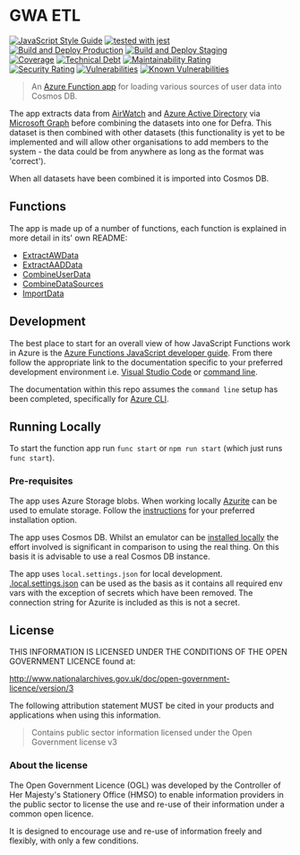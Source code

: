 # GWA ETL

[![JavaScript Style Guide](https://img.shields.io/badge/code_style-standard-brightgreen.svg)](https://standardjs.com)
[![tested with jest](https://img.shields.io/badge/tested_with-jest-99424f.svg)](https://github.com/facebook/jest)\
[![Build and Deploy Production](https://github.com/DEFRA/gwa-etl/actions/workflows/build-and-deploy-production.yml/badge.svg)](https://github.com/DEFRA/gwa-etl/actions/workflows/build-and-deploy-production.yml)
[![Build and Deploy Staging](https://github.com/DEFRA/gwa-etl/actions/workflows/build-and-deploy-staging.yml/badge.svg)](https://github.com/DEFRA/gwa-etl/actions/workflows/build-and-deploy-staging.yml)\
[![Coverage](https://sonarcloud.io/api/project_badges/measure?project=DEFRA_gwa-etl&metric=coverage)](https://sonarcloud.io/dashboard?id=DEFRA_gwa-etl)
[![Technical Debt](https://sonarcloud.io/api/project_badges/measure?project=DEFRA_gwa-etl&metric=sqale_index)](https://sonarcloud.io/dashboard?id=DEFRA_gwa-etl)
[![Maintainability Rating](https://sonarcloud.io/api/project_badges/measure?project=DEFRA_gwa-etl&metric=sqale_rating)](https://sonarcloud.io/dashboard?id=DEFRA_gwa-etl)\
[![Security Rating](https://sonarcloud.io/api/project_badges/measure?project=DEFRA_gwa-etl&metric=security_rating)](https://sonarcloud.io/dashboard?id=DEFRA_gwa-etl)
[![Vulnerabilities](https://sonarcloud.io/api/project_badges/measure?project=DEFRA_gwa-etl&metric=vulnerabilities)](https://sonarcloud.io/dashboard?id=DEFRA_gwa-etl)
[![Known Vulnerabilities](https://snyk.io/test/github/defra/gwa-etl/badge.svg)](https://snyk.io/test/github/defra/gwa-etl)

> An [Azure Function app](https://azure.microsoft.com/en-gb/services/functions/)
> for loading various sources of user data into Cosmos DB.

The app extracts data from
[AirWatch](https://www.vmware.com/products/workspace-one.html) and
[Azure Active Directory](https://azure.microsoft.com/en-gb/services/active-directory/)
via [Microsoft Graph](https://docs.microsoft.com/en-us/graph/overview)
before combining the datasets into one for Defra. This dataset is then combined
with other datasets (this functionality is yet to be implemented and will allow
other organisations to add members to the system - the data could be from
anywhere as long as the format was 'correct').

When all datasets have been combined it is imported into Cosmos DB.

## Functions

The app is made up of a number of functions, each function is explained in more
detail in its' own README:

* [ExtractAWData](ExtractAWData/README.md)
* [ExtractAADData](ExtractAADData/README.md)
* [CombineUserData](CombineUserData/README.md)
* [CombineDataSources](CombineDataSources/README.md)
* [ImportData](ImportData/README.md)

## Development

The best place to start for an overall view of how JavaScript Functions work in
Azure is the
[Azure Functions JavaScript developer guide](https://docs.microsoft.com/en-us/azure/azure-functions/functions-reference-node?tabs=v2).
From there follow the appropriate link to the documentation specific to
your preferred development environment i.e.
[Visual Studio Code](https://docs.microsoft.com/en-us/azure/azure-functions/create-first-function-vs-code-node)
or
[command line](https://docs.microsoft.com/en-us/azure/azure-functions/create-first-function-cli-node?tabs=azure-cli%2Cbrowser).

The documentation within this repo assumes the `command line` setup has been
completed, specifically for
[Azure CLI](https://docs.microsoft.com/en-us/cli/azure/install-azure-cli).

## Running Locally

To start the function app run `func start` or `npm run start` (which just runs
`func start`).

### Pre-requisites

The app uses Azure Storage blobs. When working locally
[Azurite](https://github.com/Azure/Azurite) can be used to emulate storage.
Follow the
[instructions](https://docs.microsoft.com/en-us/azure/storage/common/storage-use-azurite)
for your preferred installation option.

The app uses Cosmos DB. Whilst an emulator can be
[installed locally](https://docs.microsoft.com/en-us/azure/cosmos-db/local-emulator?tabs=cli%2Cssl-netstd21)
the effort involved is significant in comparison to using the real thing. On
this basis it is advisable to use a real Cosmos DB instance.

The app uses `local.settings.json` for local development.
[.local.settings.json](.local.settings.json) can be used as the
basis as it contains all required env vars with the exception of secrets which
have been removed. The connection string for Azurite is included as this is not
a secret.

## License

THIS INFORMATION IS LICENSED UNDER THE CONDITIONS OF THE OPEN GOVERNMENT
LICENCE found at:

<http://www.nationalarchives.gov.uk/doc/open-government-licence/version/3>

The following attribution statement MUST be cited in your products and
applications when using this information.

> Contains public sector information licensed under the Open Government license
> v3

### About the license

The Open Government Licence (OGL) was developed by the Controller of Her
Majesty's Stationery Office (HMSO) to enable information providers in the
public sector to license the use and re-use of their information under a common
open licence.

It is designed to encourage use and re-use of information freely and flexibly,
with only a few conditions.
